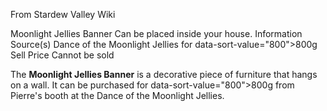 From Stardew Valley Wiki

Moonlight Jellies Banner Can be placed inside your house. Information Source(s) Dance of the Moonlight Jellies for data-sort-value="800"&gt;800g Sell Price Cannot be sold

The **Moonlight Jellies Banner** is a decorative piece of furniture that hangs on a wall. It can be purchased for data-sort-value="800"&gt;800g from Pierre's booth at the Dance of the Moonlight Jellies.